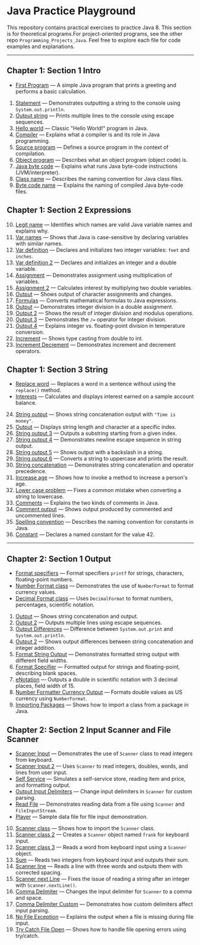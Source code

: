 # Java Practice Playground

This repository contains practical exercises to practice Java 8.
This section is for theoretical programs.For project-oriented programs, see the other repo `Programming_Projects_Java`.
Feel free to explore each file for code examples and explanations.

---

## Chapter 1: Section 1 Intro

- [First Program](src/chapter1/Section1_Intro/Ex_1_0_1_FirstProgram.java) — A simple Java program that prints a greeting and performs a basic calculation.
1. [Statement](src/chapter1/Section1_Intro/Ex_1_1_Statement.java) — Demonstrates outputting a string to the console using `System.out.println`.
2. [Output string](src/chapter1/Section1_Intro/Ex_1_2_Output_string.java) — Prints multiple lines to the console using escape sequences.
3. [Hello world](src/chapter1/Section1_Intro/Ex_1_3_Hello_world.java) — Classic "Hello World!" program in Java.
4. [Compiler](src/chapter1/Section1_Intro/Ex_1_4_Compiler.java) — Explains what a compiler is and its role in Java programming.
5. [Source program](src/chapter1/Section1_Intro/Ex_1_5_Source_program.java) — Defines a source program in the context of compilation.
6. [Object program](src/chapter1/Section1_Intro/Ex_1_6_Object_program.java) — Describes what an object program (object code) is.
7. [Java byte code](src/chapter1/Section1_Intro/Ex_1_7_Java_byte_code.java) — Explains what runs Java byte-code instructions (JVM/interpreter).
8. [Class name](src/chapter1/Section1_Intro/Ex_1_8_Class_name.java) — Describes the naming convention for Java class files.
9. [Byte code name](src/chapter1/Section1_Intro/Ex_1_9_Byte_code_name.java) — Explains the naming of compiled Java byte-code files.

## Chapter 1: Section 2 Expressions

10. [Legit name](src/chapter1/Section2_Expressions/Ex_2_10_Legit_name.java) — Identifies which names are valid Java variable names and explains why.
11. [Var names](src/chapter1/Section2_Expressions/Ex_2_11_Var_names.java) — Shows that Java is case-sensitive by declaring variables with similar names.
12. [Var definition](src/chapter1/Section2_Expressions/Ex_2_12_Var_definition.java) — Declares and initializes two integer variables: `feet` and `inches`.
13. [Var definition 2](src/chapter1/Section2_Expressions/Ex_2_13_Var_definition2.java) — Declares and initializes an integer and a double variable.
14. [Assignment](src/chapter1/Section2_Expressions/Ex_2_14_Assignment.java) — Demonstrates assignment using multiplication of variables.
15. [Assignment 2](src/chapter1/Section2_Expressions/Ex_2_15_Assignment2.java) — Calculates interest by multiplying two double variables.
16. [Output](src/chapter1/Section2_Expressions/Ex_2_16_Output.java) — Shows output of character assignments and changes.
17. [Formulas](src/chapter1/Section2_Expressions/Ex_2_17_Formulas.java) — Converts mathematical formulas to Java expressions.
18. [Output](src/chapter1/Section2_Expressions/Ex_2_18_Ouput.java) — Demonstrates integer division in a double assignment.
19. [Output 2](src/chapter1/Section2_Expressions/Ex_2_19_Ouput_2.java) — Shows the result of integer division and modulus operations.
20. [Output 3](src/chapter1/Section2_Expressions/Ex_2_20_Output_3.java) — Demonstrates the `/=` operator for integer division.
21. [Output 4](src/chapter1/Section2_Expressions/Ex_2_21_Ouput_4.java) — Explains integer vs. floating-point division in temperature conversion.
22. [Increment](src/chapter1/Section2_Expressions/Ex_2_22_Increment.java) — Shows type casting from double to int.
23. [Increment Decrement](src/chapter1/Section2_Expressions/Ex_2_23_Increment_Decrement.java) — Demonstrates increment and decrement operators.

## Chapter 1: Section 3 String

- [Replace word](src/chapter1/Section3_String/Ex_2_0_1_Replace_word.java) — Replaces a word in a sentence without using the `replace()` method.
- [Interests](src/chapter1/Section3_String/Ex_2_0_2_Interests.java) — Calculates and displays interest earned on a sample account balance.
24. [String output](src/chapter1/Section3_String/Ex_2_24_String_output.java) — Shows string concatenation output with `"Time is money"`.
25. [Output](src/chapter1/Section3_String/Ex_2_25_Output.java) — Displays string length and character at a specific index.
26. [String output 3](src/chapter1/Section3_String/Ex_2_26_String_output_3.java) — Outputs a substring starting from a given index.
27. [String output 4](src/chapter1/Section3_String/Ex_2_27_String_output_4.java) — Demonstrates newline escape sequence in string output.
28. [String output 5](src/chapter1/Section3_String/Ex_2_28_String_output_5.java) — Shows output with a backslash in a string.
29. [String output 6](src/chapter1/Section3_String/Ex_2_29_String_output_6.java) — Converts a string to uppercase and prints the result.
30. [String concatenation](src/chapter1/Section3_String/Ex_2_30_String_concatenation.java) — Demonstrates string concatenation and operator precedence.
31. [Increase age](src/chapter1/Section3_String/Ex_2_31_Increase_age.java) — Shows how to invoke a method to increase a person's age.
32. [Lower case problem](src/chapter1/Section3_String/Ex_2_32_Lower_case_problem.java) — Fixes a common mistake when converting a string to lowercase.
33. [Comments](src/chapter1/Section3_String/Ex_2_33_Comments.java) — Explains the two kinds of comments in Java.
34. [Comment output](src/chapter1/Section3_String/Ex_2_34_Comment_output.java) — Shows output produced by commented and uncommented lines.
35. [Spelling convention](src/chapter1/Section3_String/Ex_2_35_Spelling_convention.java) — Describes the naming convention for constants in Java.
36. [Constant](src/chapter1/Section3_String/Ex_2_36_Constant.java) — Declares a named constant for the value 42.

---

## Chapter 2: Section 1 Output

- [Format specifiers](src/chapter2/Section1_Output/Ex_1_0_1_Format_specifiers.java) — Format specifiers `printf` for strings, characters, floating-point numbers.
- [Number Format class](src/chapter2/Section1_Output/Ex_1_0_2_NumberFormat_class.java) — Demonstrates the use of `NumberFormat` to format currency values.
- [Decimal Format class](src/chapter2/Section1_Output/Ex_1_0_3_DecimalFormat_class.java) — Uses `DecimalFormat` to format numbers, percentages, scientific notation.
1. [Output](src/chapter2/Section1_Output/Ex_1_1_Output.java) — Shows string concatenation and output.
2. [Output 2](src/chapter2/Section1_Output/Ex_1_2_Output.java) — Outputs multiple lines using escape sequences.
3. [Output Differences](src/chapter2/Section1_Output/Ex_1_3_Output_differences.java) — Difference between `System.out.print` and `System.out.println`.
4. [Output 2](src/chapter2/Section1_Output/Ex_1_4_Output.java) — Shows output differences between string concatenation and integer addition.
5. [Format String Output](src/chapter2/Section1_Output/Ex_1_5_Format_string_output.java) — Demonstrates formatted string output with different field widths.
6. [Format Specifier](src/chapter2/Section1_Output/Ex_1_6_Format_specifier.java) — Formatted output for strings and floating-point, describing blank spaces.
7. [eNotation](src/chapter2/Section1_Output/Ex_1_7_eNotation.java) — Outputs a double in scientific notation with 3 decimal places, field width of 15.
8. [Number Formatter Currency Output](src/chapter2/Section1_Output/Ex_1_8_NumberFormatter_currency_output.java) — Formats double values as US currency using `NumberFormat`.
9. [Importing Packages](src/chapter2/Section1_Output/Ex_1_9_Importing_packages.java) — Shows how to import a class from a package in Java.

## Chapter 2: Section 2 Input Scanner and File Scanner

- [Scanner Input](src/chapter2/Section2_Input_File_Scanner/Ex_2_0_1_Scanner_input.java) — Demonstrates the use of `Scanner` class to read integers from keyboard.
- [Scanner Input 2](src/chapter2/Section2_Input_File_Scanner/Ex_2_0_2_Scanner_input2.java) — Uses `Scanner` to read integers, doubles, words, and lines from user input.
- [Self Service](src/chapter2/Section2_Input_File_Scanner/Ex_2_0_3_Self_service.java) — Simulates a self-service store, reading item and price, and formatting output.
- [Output Input Delimiters](src/chapter2/Section2_Input_File_Scanner/Ex_2_0_4_Output_Input_Delimiters.java) — Change input delimiters in `Scanner` for custom parsing.
- [Read File](src/chapter2/Section2_Input_File_Scanner/Ex_2_0_5_Read_File.java) — Demonstrates reading data from a file using `Scanner` and `FileInputStream`.
- [Player](src/chapter2/Section2_Input_File_Scanner/Ex_2_0_5_player.txt) — Sample data file for file input demonstration.
10. [Scanner class](src/chapter2/Section2_Input_File_Scanner/Ex_2_10_Scanner.java) — Shows how to import the `Scanner` class.
11. [Scanner class 2](src/chapter2/Section2_Input_File_Scanner/Ex_2_11_Scanner_p2.java) — Creates a `Scanner` object named `frank` for keyboard input.
12. [Scanner class 3](src/chapter2/Section2_Input_File_Scanner/Ex_2_12_Scanner_p3.java) — Reads a word from keyboard input using a `Scanner` object.
13. [Sum](src/chapter2/Section2_Input_File_Scanner/Ex_2_13_Sum.java) — Reads two integers from keyboard input and outputs their sum.
14. [Scanner line](src/chapter2/Section2_Input_File_Scanner/Ex_2_14_Scanner_line.java) — Reads a line with three words and outputs them with corrected spacing.
15. [Scanner next Line](src/chapter2/Section2_Input_File_Scanner/Ex_2_15_Scanne_nextLine.java) — Fixes the issue of reading a string after an integer with `Scanner.nextLine()`.
16. [Comma Delimiter](src/chapter2/Section2_Input_File_Scanner/Ex_2_16_Comma_Delimiter.java) — Changes the input delimiter for `Scanner` to a comma and space.
17. [Comma Delimiter Custom](src/chapter2/Section2_Input_File_Scanner/Ex_2_17_Comma_Delimiter_Assignment.java) — Demonstrates how custom delimiters affect input parsing.
18. [No File Exception](src/chapter2/Section2_Input_File_Scanner/Ex_2_18_No_File_Exception.java) — Explains the output when a file is missing during file input.
19. [Try Catch File Open](src/chapter2/Section2_Input_File_Scanner/Ex_2_19_Try_Catch_File_Open.java) — Shows how to handle file opening errors using try/catch.



